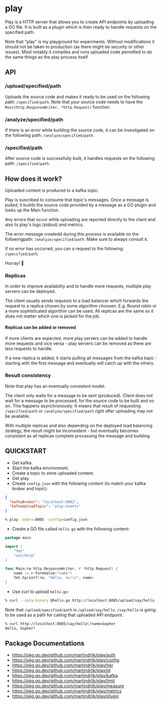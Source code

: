 # play

Play is a HTTP server that allows you to create API
endpoints by uploading a GO file. It is built
as a plugin which is then ready to handle requests
on the specified path.

Note that "play" is my playground for experiments. Without
modifications it should not be taken to production
(as there might be security or other issues). Most notably
it compiles and runs uploaded code permitted to do
the same things as the play process itself.

## API

### /upload/specified/path

Uploads the source code and makes it ready
to be used on the following path: `/specified/path`.
Note that your source code needs to have the
`Main(http.ResponseWriter, *http.Request)` function.

### /analyze/specified/path

If there is an error while building the source code,
it can be investigated on the following path:
`/analyze/specified/path`.

### /specified/path

After source code is successfully built, it handles requests
on the following path: `/specified/path`.

## How does it work?

Uploaded content is produced to a kafka topic.

Play is suscribed to consume that topic's messages.
Once a message is pulled, it builds the source code
provided by a message as a GO plugin and looks up
the Main function.

Any errors that occur while uploading are reported directly
to the client and also to play's logs (stdout) and metrics.

The error message createdd during this process is available
on the followingpath: `/analyze/specified/path`.
Make sure to always consult it.

If no error has occurred, you can a request to
the following: `/specified/path`.

Hurray! 🎉

### Replicas

In order to improve availability and to handle
more requests, multiple play servers can be
deployed.

The client usually sends requests to
a load balancer which forwards the request to
a replica chosen by some algorithm choosen.
E.g. Round robin or a more sophisticated
algorithm can be used. All replicas are the same so it
does not matter which one is picked for
the job.

#### Replicas can be added or removed

If more clients are expected, more play servers
can be added to handle more requests and vice
versa - play servers can be removed as there
are less requests to handle.

If a new replica is added, it starts pulling all
messages from the kafka topic - starting with the first
message and eventually will catch up with
the others.

### Result consistency

Note that play has an eventually consistent model.

The client only waits for a message to be sent (produced).
Client does not wait for a message to be processed,
for the source code to be built and so on. This happens
asynchronously. It means that result of requesting
`/specified/path` or `/analyze/specified/path`
right after uploading may not be available.

With multiple replicas and also depending on the deployed
load balancing strategy, the result might be
inconsistent - but eventually becomes consistent
as all replicas complete processing the message
and building.

## QUICKSTART

- Get kafka.
- Start the kafka environment.
- Create a topic to store uploaded content.
- Get play.
- Create `config.json` with the following content
  (to match your kafka broker and topic):

```json
{
  "kafkaBroker": "localhost:9092",
  "kafkaUploadTopic": "play-events"
}
```

```zsh
% play -addr=:8085 -config=config.json
```

- Create a GO file called `hello.go` with the following content:

```go
package main

import (
	"fmt"
	"net/http"
)

func Main(rw http.ResponseWriter, r *http.Request) {
	name := r.FormValue("name")
	fmt.Fprintf(rw, "Hello, %s!\n", name)
}
```

- Use curl to upload `hello.go`:

```zsh
% curl --data-binary @hello.go http://localhost:8085/upload/say/hello
```

Note that `/upload/specified/path` is `/upload/say/hello`. `/say/hello` is going to be used as a path for calling that uploaded API endpoint.

```zsh
% curl http://localhost:8085/say/hello\?name=Gopher
Hello, Gopher!
```

## Package Documentations

- <https://pkg.go.dev/github.com/martindrlik/play/auth>
- <https://pkg.go.dev/github.com/martindrlik/play/config>
- <https://pkg.go.dev/github.com/martindrlik/play/her>
- <https://pkg.go.dev/github.com/martindrlik/play/id>
- <https://pkg.go.dev/github.com/martindrlik/play/kafka>
- <https://pkg.go.dev/github.com/martindrlik/play/limit>
- <https://pkg.go.dev/github.com/martindrlik/play/measure>
- <https://pkg.go.dev/github.com/martindrlik/play/metrics>
- <https://pkg.go.dev/github.com/martindrlik/play/plugin>
